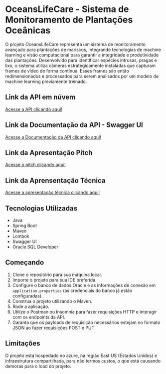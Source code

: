 
<h1>OceansLifeCare - Sistema de Monitoramento de Plantações Oceânicas</h1>

<p>O projeto OceansLifeCare representa um sistema de monitoramento avançado para plantações de mariscos, integrando tecnologias de machine learning e visão computacional para garantir a integridade e produtividade das plantações. Desenvolvido para identificar espécies intrusas, pragas e lixo, o sistema utiliza câmeras estrategicamente instaladas que capturam frames de vídeo de forma contínua. Esses frames são então redimensionados e processados para serem analisados por um modelo de machine learning previamente treinado.
</p>

<h2>Link da API em núvem</h2>
<a href="https://oceanslifecare-spring-application.azurewebsites.net">Acesse a API clicando aqui!</a>

<h2>Link da Documentação da API - Swagger UI </h2>
<a href="https://oceanslifecare-spring-application.azurewebsites.net/swagger-ui/index.html#/">Acesse a Documentação da API clicando aqui!</a>

<h2>Link da Apresentação Pitch </h2>
<a href="https://youtu.be/lcEgFItnuds">Acesse o pitch clicando aqui!</a>

<h2>Link da Aprensentação Técnica </h2>
<a href="https://youtu.be/cg73gmo74gk">Acesse a apresentação técnica clicando aqui!</a>

<h2>Tecnologias Utilizadas</h2>
<ul>
    <li>Java</li>
    <li>Spring Boot</li>
    <li>Maven</li>
    <li>Lombok</li>
    <li>Swagger UI</li>
    <li>Oracle SQL Developer</li>
</ul>

<h2>Começando</h2>

<ol>
    <li>Clone o repositório para sua máquina local.</li>
    <li>Importe o projeto para sua IDE preferida.</li>
    <li>Configure o banco de dados Oracle e as informações de conexão em <code>application.properties</code> (as credenciais do banco já estão configuradas).</li>
    <li>Construa o projeto utilizando o Maven.</li>
    <li>Rode a aplicação.</li>
  <li>Utilize o Postman ou Insomnia para fazer requisições HTTP e interagir com os endpoints da API.</li>
  <li>Garanta que os payloads de requisição necessários estejam no formato JSON ao fazer requisições POST e PUT</li>
</ol>

<h2>Limitações</h2>
<p>O projeto está hospedado no azure, na região East US (Estados Unidos) e infraestrutura compartilhada, para não termos custos, o que está causando demoras para o load do projeto.</p>
